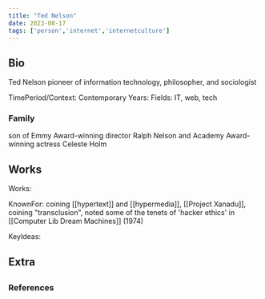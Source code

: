 ```yaml
---
title: "Ted Nelson"
date: 2023-08-17
tags: ['person','internet','internetculture']
---
```

## Bio
Ted Nelson
pioneer of information technology, philosopher, and sociologist

TimePeriod/Context: Contemporary
Years: 
Fields: IT, web, tech 

### Family
son of Emmy Award-winning director Ralph Nelson and Academy Award-winning actress Celeste Holm

## Works
Works:

KnownFor: coining [[hypertext]] and [[hypermedia]], [[Project Xanadu]], coining "transclusion", noted some of the tenets of 'hacker ethics' in [[Computer Lib Dream Machines]] (1974)

KeyIdeas:

## Extra

##
### References

